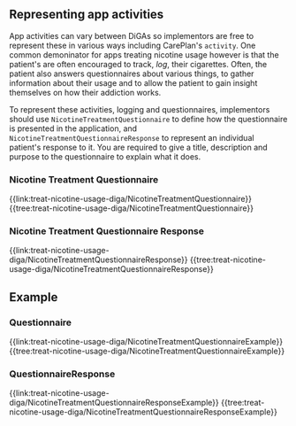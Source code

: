 ## Representing app activities

App activities can vary between DiGAs so implementors are free to represent these in various ways including CarePlan's `activity`. One common demoninator for apps treating nicotine usage however is that the patient's are often encouraged to track, _log_, their cigarettes. Often, the patient also answers questionnaires about various things, to gather information about their usage and to allow the patient to gain insight themselves on how their addiction works.

To represent these activities, logging and questionnaires, implementors should use `NicotineTreatmentQuestionnaire` to define how the questionnaire is presented in the application, and `NicotineTreatmentQuestionnaireResponse` to represent an individual patient's response to it. You are required to give a title, description and purpose to the questionnaire to explain what it does.

### Nicotine Treatment Questionnaire
{{link:treat-nicotine-usage-diga/NicotineTreatmentQuestionnaire}}
{{tree:treat-nicotine-usage-diga/NicotineTreatmentQuestionnaire}}

### Nicotine Treatment Questionnaire Response
{{link:treat-nicotine-usage-diga/NicotineTreatmentQuestionnaireResponse}}
{{tree:treat-nicotine-usage-diga/NicotineTreatmentQuestionnaireResponse}}

## Example

### Questionnaire
{{link:treat-nicotine-usage-diga/NicotineTreatmentQuestionnaireExample}}
{{tree:treat-nicotine-usage-diga/NicotineTreatmentQuestionnaireExample}}

### QuestionnaireResponse
{{link:treat-nicotine-usage-diga/NicotineTreatmentQuestionnaireResponseExample}}
{{tree:treat-nicotine-usage-diga/NicotineTreatmentQuestionnaireResponseExample}}
